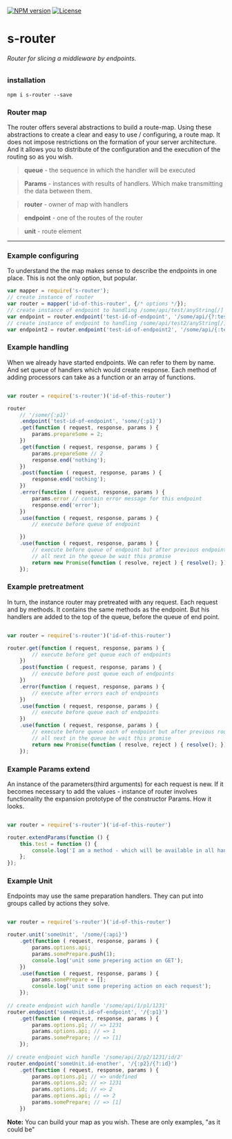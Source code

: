 
[![NPM version][npm-image]][npm-url]
[![License][license-image]][license-url]

s-router
===============
###### Router for slicing a middleware by endpoints.

### installation
```shell
npm i s-router --save
```

### Router map 

The router offers several abstractions to build a route-map. Using these abstractions to create a clear and easy to use / configuring, a route map. It does not impose restrictions on the formation of your server architecture. And it allows you to distribute of the configuration and the execution of the routing so as you wish.

>**queue** - the sequence in which the handler will be executed

>**Params** - instances with results of handlers. Which make transmitting the data between them.

>**router** - owner of map with handlers

>**endpoint** - one of the routes of the router

>**unit** - route element

--------------

### Example configuring

To understand the the map makes sense to describe the endpoints in one place. This is not the only option, but popular.

```javascript
var mapper = require('s-router');
// create instance of router
var router = mapper('id-of-this-router', {/* options */}); 
// create instance of endpoint to handling /some/api/test/anyString[/] or /some/api/test[/]
var endpoint = router.endpoint('test-id-of-endpoint', '/some/api/{?:test}');
// create instance of endpoint to handling /some/api/test2/anyString[/]
var endpoint2 = router.endpoint('test-id-of-endpoint2', '/some/api/{:test2}');

```

### Example handling

When we already have started endpoints. We can refer to them by name. And set queue of handlers which would create response. Each method of adding processors can take as a function or an array of functions.

```javascript

var router = require('s-router')('id-of-this-router')

router
    // '/some/{:p1}'
    .endpoint('test-id-of-endpoint', 'some/{:p1}')
    .get(function ( request, response, params ) {
        params.prepareSome = 2;
    })
    .get(function ( request, response, params ) {
        params.prepareSome // 2
        response.end('nothing');
    })
    .post(function ( request, response, params ) {
        response.end('nothing');
    })
    .error(function ( request, response, params ) {
        params.error // contain error message for this endpoint
        response.end('error');
    })
    .use(function ( request, response, params ) {
        // execute before queue of endpoint

    })
    .use(function ( request, response, params ) {
        // execute before queue of endpoint but after previous endpoint 'use' handler
        // all next in the queue be wait this promise
        return new Promise(function ( resolve, reject ) { resolve(); });
    });

```

### Example pretreatment

In turn, the instance router may pretreated with any request. Each request and by methods. It contains the same methods as the endpoint. But his handlers are added to the top of the queue, before the queue of end point.

```javascript

var router = require('s-router')('id-of-this-router')

router.get(function ( request, response, params ) {
        // execute before get queue each of endpoints
    })
    .post(function ( request, response, params ) {
        // execute before post queue each of endpoints
    })
    .error(function ( request, response, params ) {
        // execute after errors each of endpoints
    })
    .use(function ( request, response, params ) {
        // execute before queue each of endpoints
    })
    .use(function ( request, response, params ) {
        // execute before queue each of endpoint but after previous router 'use' handler
        // all next in the queue be wait this promise
        return new Promise(function ( resolve, reject ) { resolve(); });
    });

```

### Example Params extend

An instance of the parameters(third arguments) for each request is new. If it becomes necessary to add the values - instance of router involves functionality the expansion prototype of the constructor Params. How it looks.

```javascript

var router = require('s-router')('id-of-this-router')

router.extendParams(function () {
    this.test = function () {
        console.log('I am a method - which will be available in all handlers like a params.test()');
    };
});

```

### Example Unit

Endpoints may use the same preparation handlers. They can put into groups called by actions they solve.

```javascript

var router = require('s-router')('id-of-this-router')

router.unit('someUnit', '/some/{:api}')
    .get(function ( request, response, params ) {
        params.options.api;
        params.somePrepare.push(1);
        console.log('unit some prepering action on GET');
    })
    .use(function ( request, response, params ) {
        params.somePrepare = [];
        console.log('unit some prepering action on each request');
    });
    
// create endpoint wich handle '/some/api/1/p1/1231'
router.endpoint('someUnit.id-of-endpoint', '/{:p1}')
    .get(function ( request, response, params ) {
        params.options.p1; // => 1231
        params.options.api; // => 1
        params.somePrepare; // => [1]
    });
    
// create endpoint wich handle '/some/api/2/p2/1231/id/2'
router.endpoint('someUnit.id-enother', '/{:p2}/{?:id}')
    .get(function ( request, response, params ) {
        params.options.p1; // => undefined
        params.options.p2; // => 1231
        params.options.id; // => 2
        params.options.api; // => 2
        params.somePrepare; // => [1]
    })
```

**Note:** You can build your map as you wish. These are only examples, "as it could be"

[npm-image]: https://badge.fury.io/js/s-router.svg
[npm-url]: https://npmjs.org/package/s-router
[license-image]: http://img.shields.io/npm/l/s-router.svg
[license-url]: LICENSE
